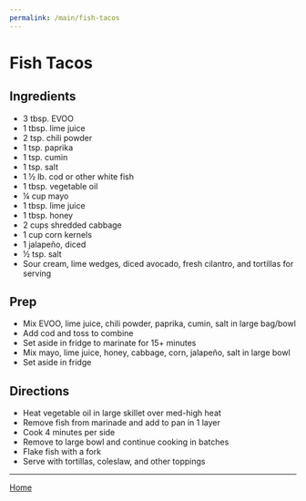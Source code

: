 ```yaml
---
permalink: /main/fish-tacos
---
```

# Fish Tacos

## Ingredients

- 3 tbsp. EVOO
- 1 tbsp. lime juice
- 2 tsp. chili powder
- 1 tsp. paprika
- 1 tsp. cumin
- 1 tsp. salt
- 1 ½ lb. cod or other white fish
- 1 tbsp. vegetable oil
- ¼ cup mayo
- 1 tbsp. lime juice
- 1 tbsp. honey
- 2 cups shredded cabbage
- 1 cup corn kernels
- 1 jalapeño, diced
- ½ tsp. salt
- Sour cream, lime wedges, diced avocado, fresh cilantro, and tortillas for serving

## Prep

- Mix EVOO, lime juice, chili powder, paprika, cumin, salt in large bag/bowl
- Add cod and toss to combine
- Set aside in fridge to marinate for 15+ minutes
- Mix mayo, lime juice, honey, cabbage, corn, jalapeño, salt in large bowl
- Set aside in fridge

## Directions

- Heat vegetable oil in large skillet over med-high heat
- Remove fish from marinade and add to pan in 1 layer
- Cook 4 minutes per side
- Remove to large bowl and continue cooking in batches
- Flake fish with a fork
- Serve with tortillas, coleslaw, and other toppings

---

[Home](https://thomasjbarrett82.github.io)
